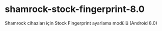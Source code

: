 # shamrock-stock-fingerprint-8.0
Shamrock cihazları için Stock Fingerprint ayarlama modülü (Android 8.0)
